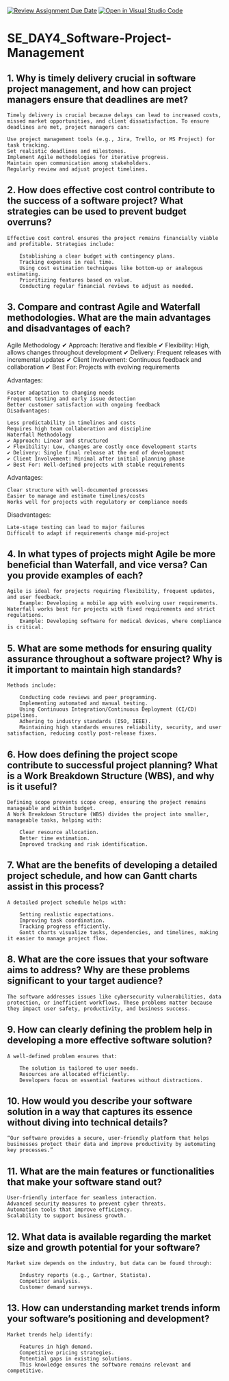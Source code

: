 [![Review Assignment Due Date](https://classroom.github.com/assets/deadline-readme-button-22041afd0340ce965d47ae6ef1cefeee28c7c493a6346c4f15d667ab976d596c.svg)](https://classroom.github.com/a/9pw6JKcu)
[![Open in Visual Studio Code](https://classroom.github.com/assets/open-in-vscode-2e0aaae1b6195c2367325f4f02e2d04e9abb55f0b24a779b69b11b9e10269abc.svg)](https://classroom.github.com/online_ide?assignment_repo_id=18439125&assignment_repo_type=AssignmentRepo)
# SE_DAY4_Software-Project-Management
## 1. Why is timely delivery crucial in software project management, and how can project managers ensure that deadlines are met?
    Timely delivery is crucial because delays can lead to increased costs, missed market opportunities, and client dissatisfaction. To ensure deadlines are met, project managers can:

    Use project management tools (e.g., Jira, Trello, or MS Project) for task tracking.
    Set realistic deadlines and milestones.
    Implement Agile methodologies for iterative progress.
    Maintain open communication among stakeholders.
    Regularly review and adjust project timelines.
## 2. How does effective cost control contribute to the success of a software project? What strategies can be used to prevent budget overruns?
    Effective cost control ensures the project remains financially viable and profitable. Strategies include:

        Establishing a clear budget with contingency plans.
        Tracking expenses in real time.
        Using cost estimation techniques like bottom-up or analogous estimating.
        Prioritizing features based on value.
        Conducting regular financial reviews to adjust as needed.

## 3. Compare and contrast Agile and Waterfall methodologies. What are the main advantages and disadvantages of each?
Agile Methodology
    ✔ Approach: Iterative and flexible
    ✔ Flexibility: High, allows changes throughout development
    ✔ Delivery: Frequent releases with incremental updates
    ✔ Client Involvement: Continuous feedback and collaboration
    ✔ Best For: Projects with evolving requirements

Advantages:

    Faster adaptation to changing needs
    Frequent testing and early issue detection
    Better customer satisfaction with ongoing feedback
    Disadvantages:

    Less predictability in timelines and costs
    Requires high team collaboration and discipline
    Waterfall Methodology
    ✔ Approach: Linear and structured
    ✔ Flexibility: Low, changes are costly once development starts
    ✔ Delivery: Single final release at the end of development
    ✔ Client Involvement: Minimal after initial planning phase
    ✔ Best For: Well-defined projects with stable requirements

Advantages:

    Clear structure with well-documented processes
    Easier to manage and estimate timelines/costs
    Works well for projects with regulatory or compliance needs

Disadvantages:

    Late-stage testing can lead to major failures
    Difficult to adapt if requirements change mid-project

## 4. In what types of projects might Agile be more beneficial than Waterfall, and vice versa? Can you provide examples of each?
    Agile is ideal for projects requiring flexibility, frequent updates, and user feedback.
        Example: Developing a mobile app with evolving user requirements.
    Waterfall works best for projects with fixed requirements and strict regulations.
        Example: Developing software for medical devices, where compliance is critical.
## 5. What are some methods for ensuring quality assurance throughout a software project? Why is it important to maintain high standards?
    Methods include:

        Conducting code reviews and peer programming.
        Implementing automated and manual testing.
        Using Continuous Integration/Continuous Deployment (CI/CD) pipelines.
        Adhering to industry standards (ISO, IEEE).
        Maintaining high standards ensures reliability, security, and user satisfaction, reducing costly post-release fixes.
## 6. How does defining the project scope contribute to successful project planning? What is a Work Breakdown Structure (WBS), and why is it useful?
    Defining scope prevents scope creep, ensuring the project remains manageable and within budget.
    A Work Breakdown Structure (WBS) divides the project into smaller, manageable tasks, helping with:

        Clear resource allocation.
        Better time estimation.
        Improved tracking and risk identification.
## 7. What are the benefits of developing a detailed project schedule, and how can Gantt charts assist in this process?
    A detailed project schedule helps with:

        Setting realistic expectations.
        Improving task coordination.
        Tracking progress efficiently.
        Gantt charts visualize tasks, dependencies, and timelines, making it easier to manage project flow.
## 8. What are the core issues that your software aims to address? Why are these problems significant to your target audience?
    The software addresses issues like cybersecurity vulnerabilities, data protection, or inefficient workflows. These problems matter because they impact user safety, productivity, and business success.
## 9. How can clearly defining the problem help in developing a more effective software solution?
    A well-defined problem ensures that:

        The solution is tailored to user needs.
        Resources are allocated efficiently.
        Developers focus on essential features without distractions.
## 10. How would you describe your software solution in a way that captures its essence without diving into technical details?
    “Our software provides a secure, user-friendly platform that helps businesses protect their data and improve productivity by automating key processes.”
## 11. What are the main features or functionalities that make your software stand out?
    User-friendly interface for seamless interaction.
    Advanced security measures to prevent cyber threats.
    Automation tools that improve efficiency.
    Scalability to support business growth.
## 12. What data is available regarding the market size and growth potential for your software?
    Market size depends on the industry, but data can be found through:

        Industry reports (e.g., Gartner, Statista).
        Competitor analysis.
        Customer demand surveys.
## 13. How can understanding market trends inform your software’s positioning and development?
    Market trends help identify:

        Features in high demand.
        Competitive pricing strategies.
        Potential gaps in existing solutions.
        This knowledge ensures the software remains relevant and competitive.
